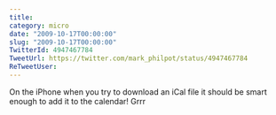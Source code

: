 ```yaml
---
title: 
category: micro
date: "2009-10-17T00:00:00"
slug: "2009-10-17T00:00:00"
TwitterId: 4947467784
TweetUrl: https://twitter.com/mark_philpot/status/4947467784
ReTweetUser: 
---
```


On the iPhone when you try to download an iCal file it should be smart enough to add it to the calendar!  Grrr